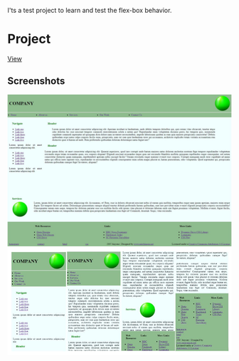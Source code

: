 I'ts a test project to learn and test the flex-box behavior.

# Project

[View](https://st-dev28.github.io/project_8-flex-box/)

## Screenshots

![Screenshot](/img/Capture.JPG)
![Screenshot](/img/Capture-mobile.JPG)
